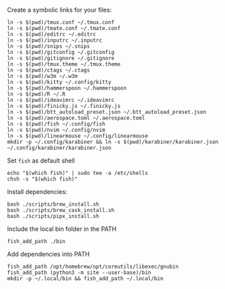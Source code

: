 Create a symbolic links for your files:

    ln -s $(pwd)/tmux.conf ~/.tmux.conf
    ln -s $(pwd)/tmate.conf ~/.tmate.conf
    ln -s $(pwd)/editrc ~/.editrc
    ln -s $(pwd)/inputrc ~/.inputrc
    ln -s $(pwd)/snips ~/.snips
    ln -s $(pwd)/gitconfig ~/.gitconfig
    ln -s $(pwd)/gitignore ~/.gitignore
    ln -s $(pwd)/tmux.theme ~/.tmux.theme
    ln -s $(pwd)/ctags ~/.ctags
    ln -s $(pwd)/w3m ~/.w3m
    ln -s $(pwd)/kitty ~/.config/kitty
    ln -s $(pwd)/hammerspoon ~/.hammerspoon
    ln -s $(pwd)/R ~/.R
    ln -s $(pwd)/ideavimrc ~/.ideavimrc
    ln -s $(pwd)/finicky.js ~/.finicky.js
    ln -s $(pwd)/btt_autoload_preset.json ~/.btt_autoload_preset.json
    ln -s $(pwd)/aerospace.toml ~/.aerospace.toml
    ln -s $(pwd)/fish ~/.config/fish
    ln -s $(pwd)/nvim ~/.config/nvim
    ln -s $(pwd)/linearmouse ~/.config/linearmouse
    mkdir -p ~/.config/karabiner && ln -s $(pwd)/karabiner/karabiner.json ~/.config/karabiner/karabiner.json

Set `fish` as default shell

    echo "$(which fish)" | sudo tee -a /etc/shells
    chsh -s "$(which fish)"

Install dependencies:

    bash ./scripts/brew_install.sh
    bash ./scripts/brew_cask_install.sh
    bash ./scripts/pipx_install.sh

Include the local bin folder in the PATH

    fish_add_path ./bin

Add dependencies into PATH

    fish_add_path /opt/homebrew/opt/coreutils/libexec/gnubin
    fish_add_path (python3 -m site --user-base)/bin
    mkdir -p ~/.local/bin && fish_add_path ~/.local/bin

